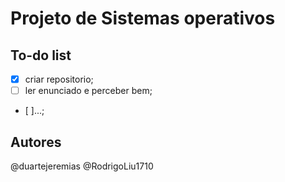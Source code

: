 # Projeto de Sistemas operativos

## To-do list

- [x] criar repositorio;
- [ ] ler enunciado e perceber bem;
- [ ]...;

## Autores
@duartejeremias
@RodrigoLiu1710
